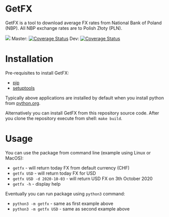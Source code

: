 # GetFX

GetFX is a tool to download average FX rates from National Bank of Poland (NBP). All NBP exchange rates are to Polish Złoty (PLN).

![](https://github.com/kniklas/get-fx/workflows/build/badge.svg)
Master: [![Coverage Status](https://coveralls.io/repos/github/kniklas/get-fx/badge.svg?branch=master&t=xgdvqo)](https://coveralls.io/github/kniklas/get-fx?branch=master) Dev: [![Coverage Status](https://coveralls.io/repos/github/kniklas/get-fx/badge.svg?branch=dev&t=xgdvqo)](https://coveralls.io/github/kniklas/get-fx?branch=dev)


# Installation

Pre-requisites to install GetFX:
* [pip](https://pip.pypa.io/en/stable/installing/) 
* [setuptools](https://pypi.org/project/setuptools/)

Typically above applications are installed by default when you install python from [python.org](https://www.python.org).

Alternatively you can install GetFX from this repository source code. After you clone the repository execute from shell: `make build`.


# Usage

You can use the package from command line (example using Linux or MacOS):
* `getfx` - will return today FX from default currency (CHF)
* `getfx USD` - will return today FX for USD
* `getfx USD -d 2020-10-03` - will return USD FX on 3th October 2020
* `getfx -h` - display help

Eventually you can run package using `python3` command:
* `python3 -m getfx` - same as first example above
* `python3 -m getfx USD` - same as second example above
